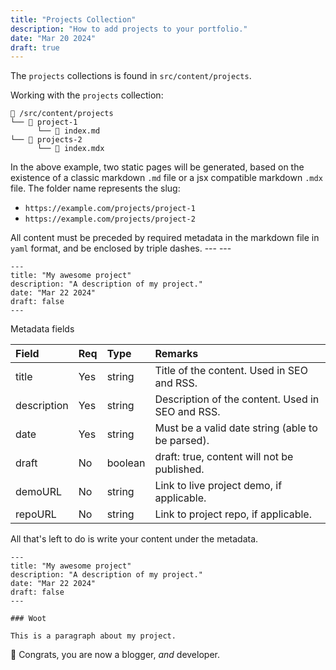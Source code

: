 ```yaml
---
title: "Projects Collection"
description: "How to add projects to your portfolio."
date: "Mar 20 2024"
draft: true
---
```


The `projects` collections is found in `src/content/projects`.

Working with the `projects` collection:

```
📁 /src/content/projects
└── 📁 project-1
      └── 📄 index.md
└── 📁 projects-2
      └── 📄 index.mdx
```

In the above example, two static pages will be generated, based on the existence of a classic markdown `.md` file or a jsx compatible markdown `.mdx` file. The folder name represents the slug:

- `https://example.com/projects/project-1`
- `https://example.com/projects/project-2`


All content must be preceded by required metadata in the markdown file in `yaml` format, and be enclosed by triple dashes. --- ---

```mdx
---
title: "My awesome project"
description: "A description of my project."
date: "Mar 22 2024"
draft: false
---
```

Metadata fields

| Field       | Req | Type    | Remarks                                          |
| :---------- | :-- | :------ | :----------------------------------------------- |
| title       | Yes | string  | Title of the content. Used in SEO and RSS.       |
| description | Yes | string  | Description of the content. Used in SEO and RSS. |
| date        | Yes | string  | Must be a valid date string (able to be parsed). |
| draft       | No  | boolean | draft: true, content will not be published.      |
| demoURL     | No  | string  | Link to live project demo, if applicable.        |
| repoURL     | No  | string  | Link to project repo, if applicable.             |

All that's left to do is write your content under the metadata.

```mdx
---
title: "My awesome project"
description: "A description of my project."
date: "Mar 22 2024"
draft: false
---

### Woot

This is a paragraph about my project.
```

🎉 Congrats, you are now a blogger, _and_ developer.